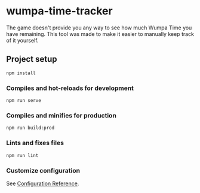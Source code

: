# wumpa-time-tracker

The game doesn't provide you any way to see how much Wumpa Time you have remaining. This tool was made to make it easier to manually keep track of it yourself.

## Project setup
```
npm install
```

### Compiles and hot-reloads for development
```
npm run serve
```

### Compiles and minifies for production
```
npm run build:prod
```

### Lints and fixes files
```
npm run lint
```

### Customize configuration
See [Configuration Reference](https://cli.vuejs.org/config/).
